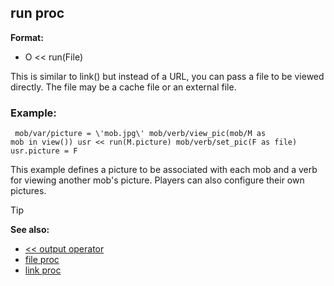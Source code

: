 ## run proc

**Format:**
+   O << run(File)


This is similar to link() but instead of a URL, you can pass a
file to be viewed directly. The file may be a cache file or an external
file.
### Example:

``` dm
 mob/var/picture = \'mob.jpg\' mob/verb/view_pic(mob/M as
mob in view()) usr << run(M.picture) mob/verb/set_pic(F as file)
usr.picture = F 
```
 

This example defines a picture to be
associated with each mob and a verb for viewing another mob\'s picture.
Players can also configure their own pictures.

> [!TIP] 
> **See also:**
> +   [<< output operator](/ref/operator/%3c%3c/output.md) 
> +   [file proc](/ref/proc/file.md) 
> +   [link proc](/ref/proc/link.md) <!-- -->